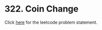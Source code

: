 # 322. Coin Change

Click [here](https://leetcode.com/problems/coin-change/) for the leetcode problem statement.
